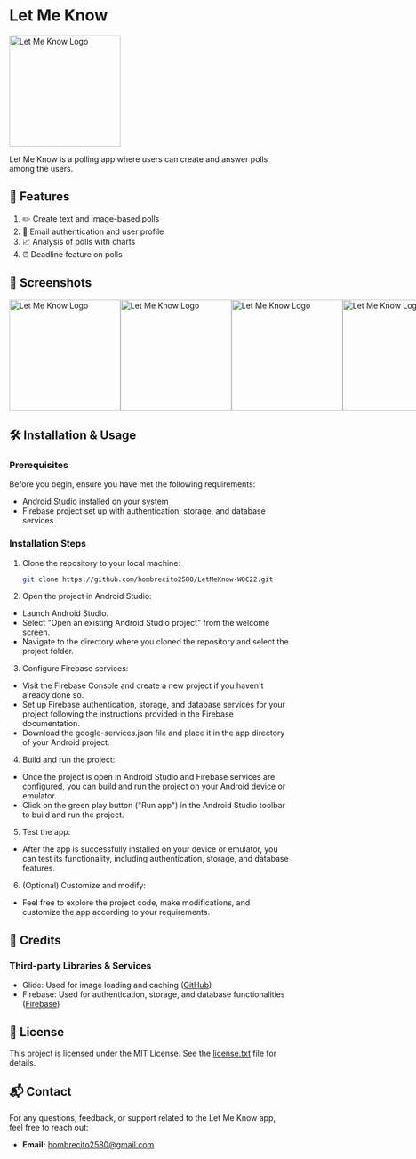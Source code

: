 # Let Me Know
<img src="https://res.cloudinary.com/dxomldckp/image/upload/v1709322050/let-me-know/ipvaaarfhpgcrf8crrla.jpg" alt="Let Me Know Logo" width="200">

Let Me Know is a polling app where users can create and answer polls among the users.

## 🚀 Features

1) ✏️ Create text and image-based polls
2) 📧 Email authentication and user profile
3) 📈 Analysis of polls with charts
4) ⏰ Deadline feature on polls

## 📱 Screenshots

<div style="display: flex; justify-content: space-between;">
    <img src="https://res.cloudinary.com/dxomldckp/image/upload/v1709322638/let-me-know/ai0k47z6p7e3nrtx4ggk.jpg" alt="Let Me Know Logo" width="200">
    <img src="https://res.cloudinary.com/dxomldckp/image/upload/v1709322661/let-me-know/qhnngslv5y1j92sil16v.jpg" alt="Let Me Know Logo" width="200">
    <img src="https://res.cloudinary.com/dxomldckp/image/upload/v1709322641/let-me-know/e3vp4qy4kzbxvbij5vjt.jpg" alt="Let Me Know Logo" width="200">
    <img src="https://res.cloudinary.com/dxomldckp/image/upload/v1709322638/let-me-know/gaoturgfcaqrvl2gm8zp.jpg" alt="Let Me Know Logo" width="200">
    <img src="https://res.cloudinary.com/dxomldckp/image/upload/v1709322662/let-me-know/ligkbweubrybnluusuyo.jpg" alt="Let Me Know Logo" width="200">
    <img src="https://res.cloudinary.com/dxomldckp/image/upload/v1709322640/let-me-know/vfvgbwgqn4sce3mp8ohd.jpg" alt="Let Me Know Logo" width="200">
    <img src="https://res.cloudinary.com/dxomldckp/image/upload/v1709322623/let-me-know/gnig46k2zs0cscwilx1l.jpg" alt="Let Me Know Logo" width="200">
    <img src="https://res.cloudinary.com/dxomldckp/image/upload/v1709322628/let-me-know/xmfnua4u4wwmlz8464bd.jpg" alt="Let Me Know Logo" width="200">
</div>

## 🛠️ Installation & Usage

### Prerequisites

Before you begin, ensure you have met the following requirements:

- Android Studio installed on your system
- Firebase project set up with authentication, storage, and database services

### Installation Steps

1. Clone the repository to your local machine:

   ```bash
   git clone https://github.com/hombrecito2580/LetMeKnow-WOC22.git

2. Open the project in Android Studio:

- Launch Android Studio.
- Select "Open an existing Android Studio project" from the welcome screen.
- Navigate to the directory where you cloned the repository and select the project folder.

3. Configure Firebase services:

- Visit the Firebase Console and create a new project if you haven't already done so.
- Set up Firebase authentication, storage, and database services for your project following the instructions provided in the Firebase documentation.
- Download the google-services.json file and place it in the app directory of your Android project.

4. Build and run the project:

- Once the project is open in Android Studio and Firebase services are configured, you can build and run the project on your Android device or emulator.
- Click on the green play button ("Run app") in the Android Studio toolbar to build and run the project.

5. Test the app:

- After the app is successfully installed on your device or emulator, you can test its functionality, including authentication, storage, and database features.

6. (Optional) Customize and modify:

- Feel free to explore the project code, make modifications, and customize the app according to your requirements.

## 🙏 Credits

### Third-party Libraries & Services

- Glide: Used for image loading and caching ([GitHub](https://github.com/bumptech/glide))
- Firebase: Used for authentication, storage, and database functionalities ([Firebase](https://firebase.google.com/))

## 📄 License

This project is licensed under the MIT License. See the [license.txt](license.txt) file for details.

## 📬 Contact

For any questions, feedback, or support related to the Let Me Know app, feel free to reach out:

- **Email:** [hombrecito2580@gmail.com](mailto:hombrecito2580@gmail.com)
